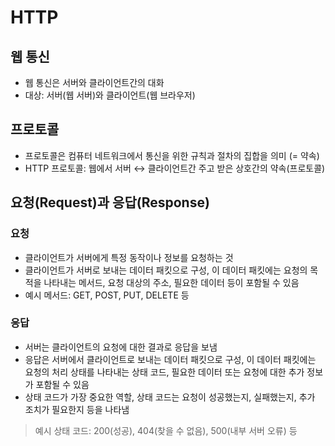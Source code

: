 # HTTP
## 웹 통신
- 웹 통신은 서버와 클라이언트간의 대화
- 대상: 서버(웹 서버)와 클라이언트(웹 브라우저)

## 프로토콜
- 프로토콜은 컴퓨터 네트워크에서 통신을 위한 규칙과 절차의 집합을 의미 (= 약속)
- HTTP 프로토콜: 웹에서 서버 ↔ 클라이언트간 주고 받은 상호간의 약속(프로토콜) 

## 요청(Request)과 응답(Response)
### 요청
- 클라이언트가 서버에게 특정 동작이나 정보를 요청하는 것
- 클라이언트가 서버로 보내는 데이터 패킷으로 구성, 이 데이터 패킷에는 요청의 목적을 나타내는 메서드, 요청 대상의 주소, 필요한 데이터 등이 포함될 수 있음
- 예시 메서드: GET, POST, PUT, DELETE 등

### 응답
- 서버는 클라이언트의 요청에 대한 결과로 응답을 보냄
- 응답은 서버에서 클라이언트로 보내는 데이터 패킷으로 구성, 이 데이터 패킷에는 요청의 처리 상태를 나타내는 상태 코드, 필요한 데이터 또는 요청에 대한 추가 정보가 포함될 수 있음
- 상태 코드가 가장 중요한 역할, 상태 코드는 요청이 성공했는지, 실패했는지, 추가 조치가 필요한지 등을 나타냄
> 예시 상태 코드: 200(성공), 404(찾을 수 없음), 500(내부 서버 오류) 등

